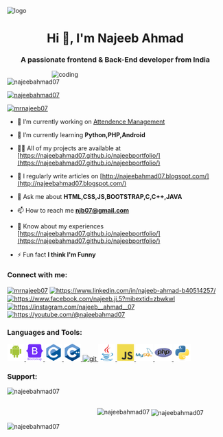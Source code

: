 ![logo](https://i.pinimg.com/originals/b2/83/11/b2831136a1912c98b1cad1b4eb9ab112.gif)
<h1 align="center">Hi 👋, I'm Najeeb Ahmad</h1>
<h3 align="center">A passionate frontend & Back-End developer from India</h3>
<img src="https://camo.githubusercontent.com/cae12fddd9d6982901d82580bdf321d81fb299141098ca1c2d4891870827bf17/68747470733a2f2f6d69726f2e6d656469756d2e636f6d2f6d61782f313336302f302a37513379765349765f7430696f4a2d5a2e676966" align="right" alt="coding" width="400">


<p align="left"> <img src="https://komarev.com/ghpvc/?username=najeebahmad07&label=Profile%20views&color=0e75b6&style=flat" alt="najeebahmad07" /> </p>

<p align="left"> <a href="https://github.com/ryo-ma/github-profile-trophy"><img src="https://github-profile-trophy.vercel.app/?username=najeebahmad07" alt="najeebahmad07" /></a> </p>

<p align="left"> <a href="https://twitter.com/mrnajeeb07" target="blank"><img src="https://img.shields.io/twitter/follow/mrnajeeb07?logo=twitter&style=for-the-badge" alt="mrnajeeb07" /></a> </p>

- 🔭 I’m currently working on [Attendence Management](https://jpaattendence.vercel.app/)

- 🌱 I’m currently learning **Python,PHP,Android**

- 👨‍💻 All of my projects are available at [https://najeebahmad07.github.io/najeebportfolio/](https://najeebahmad07.github.io/najeebportfolio/)

- 📝 I regularly write articles on [http://najeebahmad07.blogspot.com/](http://najeebahmad07.blogspot.com/)

- 💬 Ask me about **HTML,CSS,JS,BOOTSTRAP,C,C++,JAVA**

- 📫 How to reach me **njb07@gmail.com**

- 📄 Know about my experiences [https://najeebahmad07.github.io/najeebportfolio/](https://najeebahmad07.github.io/najeebportfolio/)

- ⚡ Fun fact **I think I'm Funny**

<h3 align="left">Connect with me:</h3>
<p align="left">
<a href="https://twitter.com/mrnajeeb07" target="blank"><img align="center" src="https://raw.githubusercontent.com/rahuldkjain/github-profile-readme-generator/master/src/images/icons/Social/twitter.svg" alt="mrnajeeb07" height="30" width="40" /></a>
<a href="https://linkedin.com/in/https://www.linkedin.com/in/najeeb-ahmad-b40514257/" target="blank"><img align="center" src="https://raw.githubusercontent.com/rahuldkjain/github-profile-readme-generator/master/src/images/icons/Social/linked-in-alt.svg" alt="https://www.linkedin.com/in/najeeb-ahmad-b40514257/" height="30" width="40" /></a>
<a href="https://fb.com/https://www.facebook.com/najeeb.ji.5?mibextid=zbwkwl" target="blank"><img align="center" src="https://raw.githubusercontent.com/rahuldkjain/github-profile-readme-generator/master/src/images/icons/Social/facebook.svg" alt="https://www.facebook.com/najeeb.ji.5?mibextid=zbwkwl" height="30" width="40" /></a>
<a href="https://instagram.com/https://instagram.com/najeeb__ahmad__07" target="blank"><img align="center" src="https://raw.githubusercontent.com/rahuldkjain/github-profile-readme-generator/master/src/images/icons/Social/instagram.svg" alt="https://instagram.com/najeeb__ahmad__07" height="30" width="40" /></a>
<a href="https://www.youtube.com/c/https://youtube.com/@najeebahmad07" target="blank"><img align="center" src="https://raw.githubusercontent.com/rahuldkjain/github-profile-readme-generator/master/src/images/icons/Social/youtube.svg" alt="https://youtube.com/@najeebahmad07" height="30" width="40" /></a>
</p>

<h3 align="left">Languages and Tools:</h3>
<p align="left"> <a href="https://developer.android.com" target="_blank" rel="noreferrer"> <img src="https://raw.githubusercontent.com/devicons/devicon/master/icons/android/android-original-wordmark.svg" alt="android" width="40" height="40"/> </a> <a href="https://getbootstrap.com" target="_blank" rel="noreferrer"> <img src="https://raw.githubusercontent.com/devicons/devicon/master/icons/bootstrap/bootstrap-plain-wordmark.svg" alt="bootstrap" width="40" height="40"/> </a> <a href="https://www.cprogramming.com/" target="_blank" rel="noreferrer"> <img src="https://raw.githubusercontent.com/devicons/devicon/master/icons/c/c-original.svg" alt="c" width="40" height="40"/> </a> <a href="https://www.w3schools.com/cpp/" target="_blank" rel="noreferrer"> <img src="https://raw.githubusercontent.com/devicons/devicon/master/icons/cplusplus/cplusplus-original.svg" alt="cplusplus" width="40" height="40"/> </a> <a href="https://git-scm.com/" target="_blank" rel="noreferrer"> <img src="https://www.vectorlogo.zone/logos/git-scm/git-scm-icon.svg" alt="git" width="40" height="40"/> </a> <a href="https://www.java.com" target="_blank" rel="noreferrer"> <img src="https://raw.githubusercontent.com/devicons/devicon/master/icons/java/java-original.svg" alt="java" width="40" height="40"/> </a> <a href="https://developer.mozilla.org/en-US/docs/Web/JavaScript" target="_blank" rel="noreferrer"> <img src="https://raw.githubusercontent.com/devicons/devicon/master/icons/javascript/javascript-original.svg" alt="javascript" width="40" height="40"/> </a> <a href="https://www.mysql.com/" target="_blank" rel="noreferrer"> <img src="https://raw.githubusercontent.com/devicons/devicon/master/icons/mysql/mysql-original-wordmark.svg" alt="mysql" width="40" height="40"/> </a> <a href="https://www.php.net" target="_blank" rel="noreferrer"> <img src="https://raw.githubusercontent.com/devicons/devicon/master/icons/php/php-original.svg" alt="php" width="40" height="40"/> </a> <a href="https://www.python.org" target="_blank" rel="noreferrer"> <img src="https://raw.githubusercontent.com/devicons/devicon/master/icons/python/python-original.svg" alt="python" width="40" height="40"/> </a> </p>

<h3 align="left">Support:</h3>
<p><a href="https://www.buymeacoffee.com/najeebahmad07"> <img align="left" src="https://cdn.buymeacoffee.com/buttons/v2/default-yellow.png" height="50" width="210" alt="najeebahmad07" /></a></p><br><br>

<p><img align="left" src="https://github-readme-stats.vercel.app/api/top-langs?username=najeebahmad07&show_icons=true&locale=en&layout=compact" alt="najeebahmad07" /></p>

<p>&nbsp;<img align="center" src="https://github-readme-stats.vercel.app/api?username=najeebahmad07&show_icons=true&locale=en" alt="najeebahmad07" /></p>

<p><img align="center" src="https://github-readme-streak-stats.herokuapp.com/?user=najeebahmad07&" alt="najeebahmad07" /></p>
